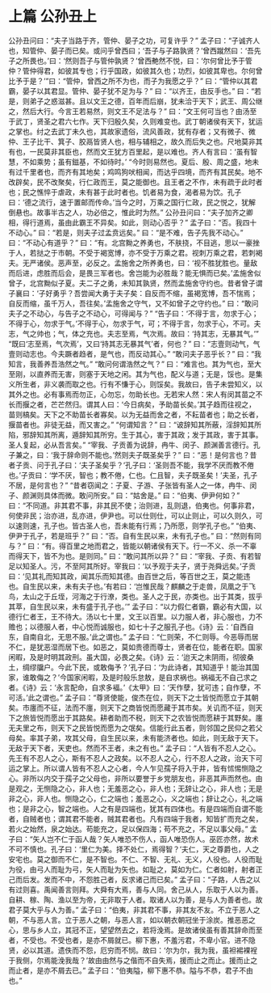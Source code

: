 # 上篇 公孙丑上
公孙丑问曰：“夫子当路于齐，管仲、晏子之功，可复许乎？”
孟子曰：“子诚齐人也，知管仲、晏子而已矣。或问乎曾西曰；‘吾子与子路孰贤？’曾西蹴然曰：‘吾先子之所畏也。’曰：‘然则吾子与管仲孰贤？’曾西艴然不悦，曰：‘尔何曾比予于管仲？管仲得君，如彼其专也；行乎国政，如彼其久也；功烈，如彼其卑也。尔何曾比予于是？’”曰：“管仲，曾西之所不为也，而子为我愿之乎？”
曰：“管仲以其君霸，晏子以其君显。管仲、晏子犹不足为与？”
曰：“以齐王，由反手也。”
曰：“若是，则弟子之惑滋甚。且以文王之德，百年而后崩，犹未洽于天下；武王、周公继之，然后大行。今言王若易然，则文王不足法与？”
曰：“文王何可当也？由汤至于武丁，贤圣之君六七作。天下归殷久矣，久则难变也。武丁朝诸侯有天下，犹运之掌也。纣之去武丁未久也，其故家遗俗，流风善政，犹有存者；又有微子、微仲、王子比干、箕子、胶鬲皆贤人也，相与辅相之，故久而后失之也。尺地莫非其有也，一民莫非其臣也，然而文王犹方百里起，是以难也。齐人有言曰：‘虽有智慧，不如乘势；虽有鎡基，不如待时。’
“今时则易然也。夏后、殷、周之盛，地未有过千里者也，而齐有其地矣；鸡鸣狗吠相闻，而达乎四境，而齐有其民矣。地不改辟矣，民不改聚矣，行仁政而王，莫之能御也。且王者之不作，未有疏于此时者也；民之憔悴于虐政，未有甚于此时者也。饥者易为食，渴者易为饮。孔子曰：‘德之流行，速于置邮而传命。’当今之时，万乘之国行仁政，民之悦之，犹解倒悬也。故事半古之人，功必倍之，惟此时为然。”
公孙丑问曰：“夫子加齐之卿相，得行道焉，虽由此霸王不异矣。如此，则动心否乎？”
孟子曰：“否。我四十不动心。”
曰：“若是，则夫子过孟贲远矣。”
曰：“是不难，告子先我不动心。”
曰：“不动心有道乎？”
曰：“有。北宫黝之养勇也，不肤挠，不目逃，思以一豪挫于人，若挞之于市朝。不受于褐宽博，亦不受于万乘之君。视刺万乘之君，若刺褐夫。无严诸侯。恶声至，必反之。孟施舍之所养勇也，曰：‘视不胜犹胜也。量敌而后进，虑胜而后会，是畏三军者也。舍岂能为必胜哉？能无惧而已矣。’孟施舍似曾子，北宫黝似子夏。夫二子之勇，未知其孰贤，然而孟施舍守约也。昔者曾子谓子襄曰：‘子好勇乎？吾尝闻大勇于夫子矣：自反而不缩，虽褐宽博，吾不惴焉；自反而缩，虽千万人，吾往矣。’孟施舍之守气，又不如曾子之守约也。”
曰：“敢问夫子之不动心，与告子之不动心，可得闻与？”
“告子曰：‘不得于言，勿求于心；不得于心，勿求于气。’不得于心，勿求于气，可；不得于言，勿求于心，不可。夫志，气之帅也；气，体之充也。夫志至焉，气次焉。故曰：‘持其志，无暴其气。’”
“既曰‘志至焉，气次焉’，又曰‘持其志无暴其气’者，何也？”
曰：“志壹则动气，气壹则动志也。今夫蹶者趋者，是气也，而反动其心。”
“敢问夫子恶乎长？”
曰：“我知言，我善养吾浩然之气。”
“敢问何谓浩然之气？”
曰：“难言也。其为气也，至大至刚，以直养而无害，则塞于天地之闲。其为气也，配义与道；无是，馁也。是集义所生者，非义袭而取之也。行有不慊于心，则馁矣。我故曰，告子未尝知义，以其外之也。必有事焉而勿正，心勿忘，勿助长也。无若宋人然：宋人有闵其苗之不长而揠之者，芒芒然归。谓其人曰：‘今日病矣，予助苗长矣。’其子趋而往视之，苗则槁矣。天下之不助苗长者寡矣。以为无益而舍之者，不耘苗者也；助之长者，揠苗者也。非徒无益，而又害之。”
“何谓知言？”
曰：“诐辞知其所蔽，淫辞知其所陷，邪辞知其所离，遁辞知其所穷。生于其心，害于其政；发于其政，害于其事。圣人复起，必从吾言矣。”
“宰我、子贡善为说辞，冉牛、闵子、颜渊善言德行。孔子兼之，曰：‘我于辞命则不能也。’然则夫子既圣矣乎？”
曰：“恶！是何言也？昔者子贡、问于孔子曰：‘夫子圣矣乎？’孔子曰：‘圣则吾不能，我学不厌而教不倦也。’子贡曰：‘学不厌，智也；教不倦，仁也。仁且智，夫子既圣矣！’夫圣，孔子不居，是何言也？”
“昔者窃闻之：子夏、子游、子张皆有圣人之一体，冉牛、闵子、颜渊则具体而微。敢问所安。”
曰：“姑舍是。”
曰：“伯夷、伊尹何如？”
曰：“不同道。非其君不事，非其民不使；治则进，乱则退，伯夷也。何事非君，何使非民；治亦进，乱亦进，伊尹也。可以仕则仕，可以止则止，可以久则久，可以速则速，孔子也。皆古圣人也，吾未能有行焉；乃所愿，则学孔子也。”
“伯夷、伊尹于孔子，若是班乎？”
曰：“否。自有生民以来，未有孔子也。”
曰：“然则有同与？”
曰：“有。得百里之地而君之，皆能以朝诸侯有天下。行一不义、杀一不辜而得天下，皆不为也。是则同。”
曰：“敢问其所以异？”
曰：“宰我、子贡、有若智足以知圣人。污，不至阿其所好。宰我曰：‘以予观于夫子，贤于尧舜远矣。’子贡曰：‘见其礼而知其政，闻其乐而知其德。由百世之后，等百世之王，莫之能违也。自生民以来，未有夫子也。’有若曰：‘岂惟民哉？麒麟之于走兽，凤凰之于飞鸟，太山之于丘垤，河海之于行潦，类也。圣人之于民，亦类也。出于其类，拔乎其萃，自生民以来，未有盛于孔子也。’”
孟子曰：“以力假仁者霸，霸必有大国，以德行仁者王，王不待大。汤以七十里，文王以百里。以力服人者，非心服也，力不赡也；以德服人者，中心悦而诚服也，如七十子之服孔子也。《诗》云：‘自西自东，自南自北，无思不服。’此之谓也。”
孟子曰：“仁则荣，不仁则辱。今恶辱而居不仁，是犹恶湿而居下也。如恶之，莫如贵德而尊士，贤者在位，能者在职。国家闲暇，及是时明其政刑。虽大国，必畏之矣。《诗》云：‘迨天之未阴雨，彻彼桑土，绸缪牖户。今此下民，或敢侮予？’孔子曰：‘为此诗者，其知道乎！能治其国家，谁敢侮之？’今国家闲暇，及是时般乐怠敖，是自求祸也。祸褔无不自己求之者。《诗》云：‘永言配命，自求多褔。’《太甲》曰：‘天作孽，犹可违；自作孽，不可活。’此之谓也。”
孟子曰：“尊贤使能，俊杰在位，则天下之士皆悦而愿立于其朝矣。市廛而不征，法而不廛，则天下之商皆悦而愿藏于其市矣。关讥而不征，则天下之旅皆悦而愿出于其路矣。耕者助而不税，则天下之农皆悦而愿耕于其野矣。廛无夫里之布，则天下之民皆悦而愿为之氓矣。信能行此五者，则邻国之民仰之若父母矣。率其子弟，攻其父母，自生民以来，未有能济者也。如此，则无敌于天下。无敌于天下者，天吏也。然而不王者，未之有也。”
孟子曰：“人皆有不忍人之心。先王有不忍人之心，斯有不忍人之政矣。以不忍人之心，行不忍人之政，治天下可运之掌上。所以谓人皆有不忍人之心者，今人乍见孺子将入于井，皆有怵惕恻隐之心。非所以内交于孺子之父母也，非所以要誉于乡党朋友也，非恶其声而然也。由是观之，无恻隐之心，非人也；无羞恶之心，非人也；无辞让之心，非人也；无是非之心，非人也。恻隐之心，仁之端也；羞恶之心，义之端也；辞让之心，礼之端也；是非之心，智之端也。人之有是四端也，犹其有四体也。有是四端而自谓不能者，自贼者也；谓其君不能者，贼其君者也。凡有四端于我者，知皆扩而充之矣，若火之始然，泉之始达。苟能充之，足以保四海；苟不充之，不足以事父母。”
孟子曰：“矢人岂不仁于函人哉？矢人唯恐不伤人，函人唯恐伤人。巫匠亦然，故术不可不慎也。孔子曰：‘里仁为美。择不处仁，焉得智？’夫仁，天之尊爵也，人之安宅也。莫之御而不仁，是不智也。不仁、不智、无礼、无义，人役也。人役而耻为役，由弓人而耻为弓，矢人而耻为矢也。如耻之，莫如为仁。仁者如射，射者正己而后发。发而不中，不怨胜己者，反求诸己而已矣。”
孟子曰：“子路，人告之以有过则喜。禹闻善言则拜。大舜有大焉，善与人同。舍己从人，乐取于人以为善。自耕、稼、陶、渔以至为帝，无非取于人者。取诸人以为善，是与人为善者也。故君子莫大乎与人为善。”
孟子曰：“伯夷，非其君不事，非其友不友。不立于恶人之朝，不与恶人言。立于恶人之朝，与恶人言，如以朝衣朝冠坐于涂炭。推恶恶之心，思与乡人立，其冠不正，望望然去之，若将浼焉。是故诸侯虽有善其辞命而至者，不受也。不受也者，是亦不屑就已。柳下惠，不羞污君，不卑小官。进不隐贤，必以其道。遗佚而不怨，厄穷而不悯。故曰：‘尔为尔，我为我，虽袒裼裸裎于我侧，尔焉能浼我哉？’故由由然与之偕而不自失焉，援而止之而止。援而止之而止者，是亦不屑去已。”
孟子曰：“伯夷隘，柳下惠不恭。隘与不恭，君子不由也。”
